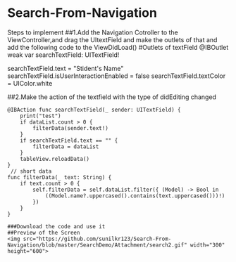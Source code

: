 # Search-From-Navigation
Steps to implement
##1.Add the Navigation Cotroller to the ViewController,and drag the UItextField and make the outlets of that and add the following code to the ViewDidLoad()
#Outlets of textField
 @IBOutlet weak var searchTextField: UITextField!
 
  searchTextField.text  = "Stident's Name"
  searchTextField.isUserInteractionEnabled = false
  searchTextField.textColor = UIColor.white

##2.Make the action of the textfield with the type of didEditing changed
 
    @IBAction func searchTextField(_ sender: UITextField) {
        print("test")
        if dataList.count > 0 {
            filterData(sender.text!)
        }
        if searchTextField.text == "" {
            filterData = dataList
        }
        tableView.reloadData()
    }
     // short data
    func filterData(_ text: String) {
        if text.count > 0 {
            self.filterData = self.dataList.filter({ (Model) -> Bool in
                ((Model.name?.uppercased().contains(text.uppercased()))!)
            })
        }
    }
    
    ###Download the code and use it 
    ##Preview of the Screen
    <img src="https://github.com/sunilkr123/Search-From-Navigation/blob/master/SearchDemo/Attachment/search2.gif" width="300" height="600">

